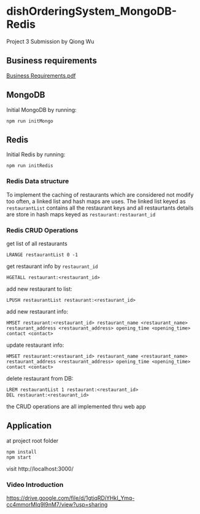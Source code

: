 # dishOrderingSystem_MongoDB-Redis
Project 3 Submission by Qiong Wu

## Business requirements
[Business Requirements.pdf](doc/Requirements.pdf)

## MongoDB
Initial MongoDB by running:
```
npm run initMongo
```

## Redis
Initial Redis by running:
```
npm run initRedis
```
### Redis Data structure
To implement the caching of restaurants which are considered not modify too often, a linked list and hash maps are uses.
The linked list keyed as `restaurantList` contains all the restaurant keys and all restaurtants details are store in hash maps keyed as `restaurant:restaurant_id`

### Redis CRUD Operations
get list of all restaurants
```
LRANGE restaurantList 0 -1
```

get restaurant info by `restaurant_id`
```
HGETALL restaurant:<restaurant_id>
```

add new restaurant to list:
```
LPUSH restaurantList restaurant:<restaurant_id>
```

add new restaurant info:
```
HMSET restaurant:<restaurant_id> restaurant_name <restaurant_name> restaurant_address <restaurant_address> opening_time <opening_time> contact <contact>
```

update restaurant info:
```
HMSET restaurant:<restaurant_id> restaurant_name <restaurant_name> restaurant_address <restaurant_address> opening_time <opening_time> contact <contact>
```

delete restaurant from DB:
```
LREM restaurantList 1 restaurant:<restaurant_id>
DEL restaurant:<restaurant_id>
```

the CRUD operations are all implemented thru web app


## Application
at project root folder
```
npm install
npm start
```

visit http://localhost:3000/

### Video Introduction
https://drive.google.com/file/d/1gtiqRDiYHkI_Ymq-cc4mmorMIq9l9nM7/view?usp=sharing